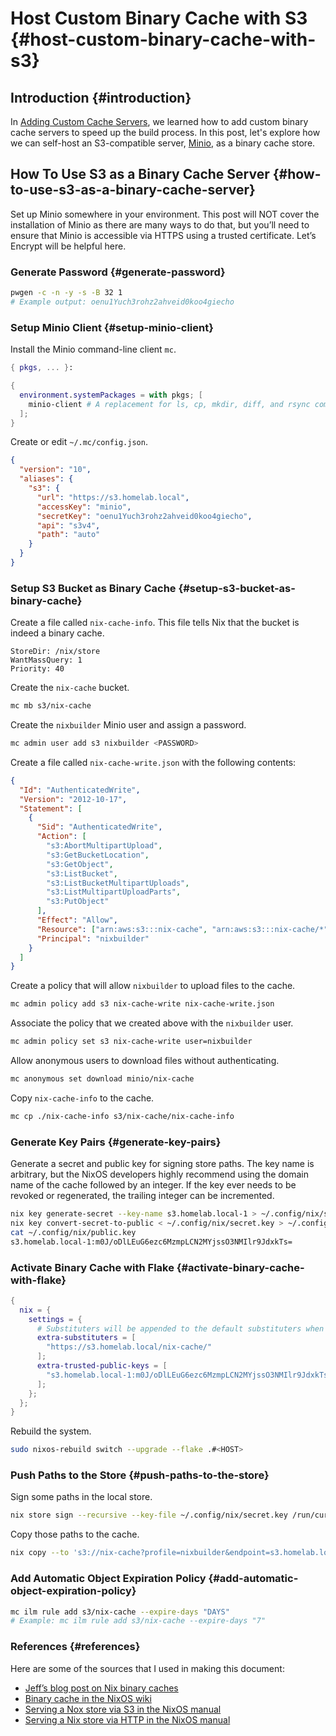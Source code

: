 # Host Custom Binary Cache with S3 {#host-custom-binary-cache-with-s3}

## Introduction {#introduction}

In [Adding Custom Cache Servers](./add-custom-cache-servers.md), we learned how to add
custom binary cache servers to speed up the build process. In this post, let's explore how
we can self-host an S3-compatible server, [Minio](https://min.io/), as a binary cache
store.

## How To Use S3 as a Binary Cache Server {#how-to-use-s3-as-a-binary-cache-server}

Set up Minio somewhere in your environment. This post will NOT cover the installation of
Minio as there are many ways to do that, but you’ll need to ensure that Minio is
accessible via HTTPS using a trusted certificate. Let’s Encrypt will be helpful here.

### Generate Password {#generate-password}

```bash
pwgen -c -n -y -s -B 32 1
# Example output: oenu1Yuch3rohz2ahveid0koo4giecho
```

### Setup Minio Client {#setup-minio-client}

Install the Minio command-line client `mc`.

```nix
{ pkgs, ... }:

{
  environment.systemPackages = with pkgs; [
    minio-client # A replacement for ls, cp, mkdir, diff, and rsync commands for filesystems and object storage
  ];
}
```

Create or edit `~/.mc/config.json`.

```json
{
  "version": "10",
  "aliases": {
    "s3": {
      "url": "https://s3.homelab.local",
      "accessKey": "minio",
      "secretKey": "oenu1Yuch3rohz2ahveid0koo4giecho",
      "api": "s3v4",
      "path": "auto"
    }
  }
}
```

### Setup S3 Bucket as Binary Cache {#setup-s3-bucket-as-binary-cache}

Create a file called `nix-cache-info`. This file tells Nix that the bucket is indeed a
binary cache.

```
StoreDir: /nix/store
WantMassQuery: 1
Priority: 40
```

Create the `nix-cache` bucket.

```bash
mc mb s3/nix-cache
```

Create the `nixbuilder` Minio user and assign a password.

```bash
mc admin user add s3 nixbuilder <PASSWORD>
```

Create a file called `nix-cache-write.json` with the following contents:

```json
{
  "Id": "AuthenticatedWrite",
  "Version": "2012-10-17",
  "Statement": [
    {
      "Sid": "AuthenticatedWrite",
      "Action": [
        "s3:AbortMultipartUpload",
        "s3:GetBucketLocation",
        "s3:GetObject",
        "s3:ListBucket",
        "s3:ListBucketMultipartUploads",
        "s3:ListMultipartUploadParts",
        "s3:PutObject"
      ],
      "Effect": "Allow",
      "Resource": ["arn:aws:s3:::nix-cache", "arn:aws:s3:::nix-cache/*"],
      "Principal": "nixbuilder"
    }
  ]
}
```

Create a policy that will allow `nixbuilder` to upload files to the cache.

```bash
mc admin policy add s3 nix-cache-write nix-cache-write.json
```

Associate the policy that we created above with the `nixbuilder` user.

```bash
mc admin policy set s3 nix-cache-write user=nixbuilder
```

Allow anonymous users to download files without authenticating.

```bash
mc anonymous set download minio/nix-cache
```

Copy `nix-cache-info` to the cache.

```bash
mc cp ./nix-cache-info s3/nix-cache/nix-cache-info
```

### Generate Key Pairs {#generate-key-pairs}

Generate a secret and public key for signing store paths. The key name is arbitrary, but
the NixOS developers highly recommend using the domain name of the cache followed by an
integer. If the key ever needs to be revoked or regenerated, the trailing integer can be
incremented.

```bash
nix key generate-secret --key-name s3.homelab.local-1 > ~/.config/nix/secret.key
nix key convert-secret-to-public < ~/.config/nix/secret.key > ~/.config/nix/public.key
cat ~/.config/nix/public.key
s3.homelab.local-1:m0J/oDlLEuG6ezc6MzmpLCN2MYjssO3NMIlr9JdxkTs=
```

### Activate Binary Cache with Flake {#activate-binary-cache-with-flake}

```nix
{
  nix = {
    settings = {
      # Substituters will be appended to the default substituters when fetching packages.
      extra-substituters = [
        "https://s3.homelab.local/nix-cache/"
      ];
      extra-trusted-public-keys = [
        "s3.homelab.local-1:m0J/oDlLEuG6ezc6MzmpLCN2MYjssO3NMIlr9JdxkTs="
      ];
    };
  };
}
```

Rebuild the system.

```bash
sudo nixos-rebuild switch --upgrade --flake .#<HOST>
```

### Push Paths to the Store {#push-paths-to-the-store}

Sign some paths in the local store.

```bash
nix store sign --recursive --key-file ~/.config/nix/secret.key /run/current-system
```

Copy those paths to the cache.

```bash
nix copy --to 's3://nix-cache?profile=nixbuilder&endpoint=s3.homelab.local' /run/current-system
```

### Add Automatic Object Expiration Policy {#add-automatic-object-expiration-policy}

```bash
mc ilm rule add s3/nix-cache --expire-days "DAYS"
# Example: mc ilm rule add s3/nix-cache --expire-days "7"
```

### References {#references}

Here are some of the sources that I used in making this document:

- [Jeff’s blog post on Nix binary caches](https://jcollie.github.io/nixos/2022/04/27/nixos-binary-cache-2022.html)
- [Binary cache in the NixOS wiki](https://nixos.wiki/wiki/Binary_Cache)
- [Serving a Nox store via S3 in the NixOS manual](https://nixos.org/manual/nix/stable/package-management/s3-substituter.html)
- [Serving a Nix store via HTTP in the NixOS manual](https://nixos.org/manual/nix/stable/package-management/binary-cache-substituter.html)
